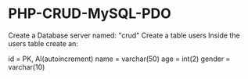 # PHP-CRUD-MySQL-PDO

Create a Database server named: "crud"
Create a table users
Inside the users table create an: 

id = PK, AI(autoincrement)
name = varchar(50)
age = int(2)
gender = varchar(10)
